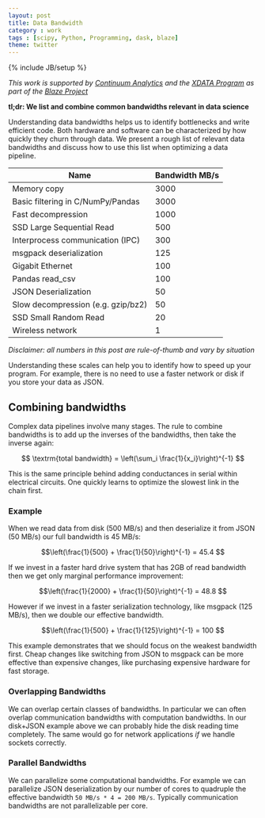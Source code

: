 ```yaml
---
layout: post
title: Data Bandwidth
category : work
tags : [scipy, Python, Programming, dask, blaze]
theme: twitter
---
```

{% include JB/setup %}

*This work is supported by [Continuum Analytics](http://continuum.io)
and the [XDATA Program](http://www.darpa.mil/program/XDATA)
as part of the [Blaze Project](http://blaze.pydata.org)*

**tl;dr: We list and combine common bandwidths relevant in data science**

Understanding data bandwidths helps us to identify bottlenecks and write
efficient code.  Both hardware and software can be characterized by how
quickly they churn through data.  We present a rough list of relevant data
bandwidths and discuss how to use this list when optimizing a data pipeline.

<table>
  <thead>
    <tr> <th>Name</th> <th>Bandwidth MB/s</th> </tr>
  </thead>
<tbody>
  <tr> <td> Memory copy </td> <td> 3000 </td> </tr>
  <tr> <td> Basic filtering in C/NumPy/Pandas </td> <td> 3000 </td> </tr>
  <tr> <td> Fast decompression </td> <td> 1000 </td> </tr>
  <tr> <td> SSD Large Sequential Read</td> <td> 500 </td> </tr>
  <tr> <td> Interprocess communication (IPC) </td> <td> 300 </td> </tr>
  <tr> <td> msgpack deserialization </td> <td> 125 </td> </tr>
  <tr> <td> Gigabit Ethernet </td> <td> 100 </td> </tr>
  <tr> <td> Pandas read_csv </td> <td> 100 </td> </tr>
  <tr> <td> JSON Deserialization </td> <td> 50 </td> </tr>
  <tr> <td> Slow decompression (e.g. gzip/bz2) </td> <td> 50 </td> </tr>
  <tr> <td> SSD Small Random Read </td> <td> 20 </td> </tr>
  <tr> <td> Wireless network </td> <td> 1 </td> </tr>
</tbody>
</table>

*Disclaimer: all numbers in this post are rule-of-thumb and vary by situation*

Understanding these scales can help you to identify how to speed up your
program.  For example, there is no need to use a faster network or disk
if you store your data as JSON.


Combining bandwidths
--------------------

Complex data pipelines involve many stages.  The rule to combine bandwidths is
to add up the inverses of the bandwidths, then take the inverse again:

$$ \textrm{total bandwidth} = \left(\sum_i \frac{1}{x_i}\right)^{-1} $$

This is the same principle behind adding conductances in serial within
electrical circuits.   One quickly learns to optimize the slowest link in the
chain first.


### Example

When we read data from disk (500 MB/s) and then deserialize it from JSON (50 MB/s)
our full bandwidth is 45 MB/s:

$$\left(\frac{1}{500} + \frac{1}{50}\right)^{-1} = 45.4 $$

If we invest in a faster hard drive system that has 2GB of read
bandwidth then we get only marginal performance improvement:

$$\left(\frac{1}{2000} + \frac{1}{50}\right)^{-1} = 48.8 $$

However if we invest in a faster serialization technology, like msgpack (125
MB/s), then we double our effective bandwidth.

$$\left(\frac{1}{500} + \frac{1}{125}\right)^{-1} = 100 $$

This example demonstrates that we should focus on the weakest bandwidth first.
Cheap changes like switching from JSON to msgpack can be more effective than
expensive changes, like purchasing expensive hardware for fast storage.


### Overlapping Bandwidths

We can overlap certain classes of bandwidths.  In particular we can often
overlap communication bandwidths with computation bandwidths.  In our disk+JSON
example above we can probably hide the disk reading time completely.  The same
would go for network applications *if* we handle sockets correctly.


### Parallel Bandwidths

We can parallelize some computational bandwidths.  For example we can
parallelize JSON deserialization by our number of cores to quadruple the
effective bandwidth `50 MB/s * 4 = 200 MB/s`.  Typically communication
bandwidths are not parallelizable per core.
